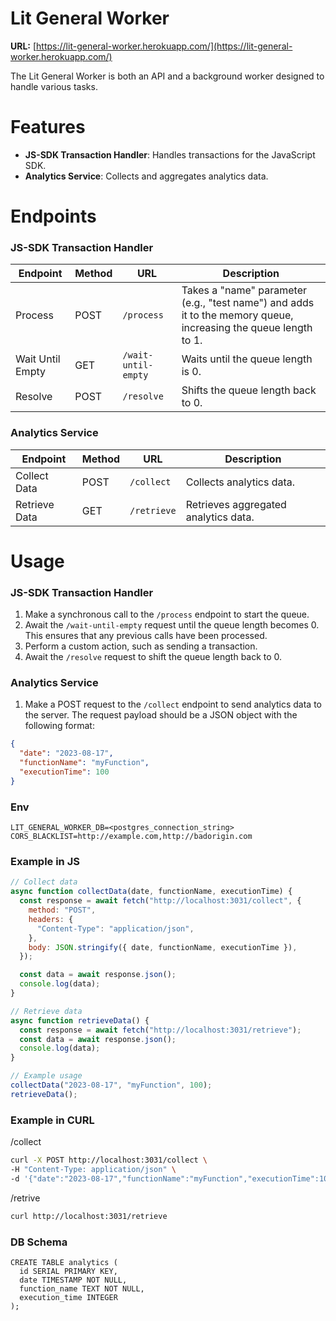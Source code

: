 # Lit General Worker

**URL:** [https://lit-general-worker.herokuapp.com/](https://lit-general-worker.herokuapp.com/)

The Lit General Worker is both an API and a background worker designed to handle various tasks.

# Features

- **JS-SDK Transaction Handler**: Handles transactions for the JavaScript SDK.
- **Analytics Service**: Collects and aggregates analytics data.

# Endpoints

### JS-SDK Transaction Handler

| Endpoint         | Method | URL                 | Description                                                                                                     |
| ---------------- | ------ | ------------------- | --------------------------------------------------------------------------------------------------------------- |
| Process          | POST   | `/process`          | Takes a "name" parameter (e.g., "test name") and adds it to the memory queue, increasing the queue length to 1. |
| Wait Until Empty | GET    | `/wait-until-empty` | Waits until the queue length is 0.                                                                              |
| Resolve          | POST   | `/resolve`          | Shifts the queue length back to 0.                                                                              |

### Analytics Service

| Endpoint      | Method | URL         | Description                          |
| ------------- | ------ | ----------- | ------------------------------------ |
| Collect Data  | POST   | `/collect`  | Collects analytics data.             |
| Retrieve Data | GET    | `/retrieve` | Retrieves aggregated analytics data. |

# Usage

### JS-SDK Transaction Handler

1. Make a synchronous call to the `/process` endpoint to start the queue.
2. Await the `/wait-until-empty` request until the queue length becomes 0. This ensures that any previous calls have been processed.
3. Perform a custom action, such as sending a transaction.
4. Await the `/resolve` request to shift the queue length back to 0.

### Analytics Service

1. Make a POST request to the `/collect` endpoint to send analytics data to the server. The request payload should be a JSON object with the following format:

```json
{
  "date": "2023-08-17",
  "functionName": "myFunction",
  "executionTime": 100
}
```

### Env

```
LIT_GENERAL_WORKER_DB=<postgres_connection_string>
CORS_BLACKLIST=http://example.com,http://badorigin.com
```

### Example in JS

```js
// Collect data
async function collectData(date, functionName, executionTime) {
  const response = await fetch("http://localhost:3031/collect", {
    method: "POST",
    headers: {
      "Content-Type": "application/json",
    },
    body: JSON.stringify({ date, functionName, executionTime }),
  });

  const data = await response.json();
  console.log(data);
}

// Retrieve data
async function retrieveData() {
  const response = await fetch("http://localhost:3031/retrieve");
  const data = await response.json();
  console.log(data);
}

// Example usage
collectData("2023-08-17", "myFunction", 100);
retrieveData();
```

### Example in CURL

/collect

```bash
curl -X POST http://localhost:3031/collect \
-H "Content-Type: application/json" \
-d '{"date":"2023-08-17","functionName":"myFunction","executionTime":100}'
```

/retrive

```bash
curl http://localhost:3031/retrieve
```

### DB Schema

```
CREATE TABLE analytics (
  id SERIAL PRIMARY KEY,
  date TIMESTAMP NOT NULL,
  function_name TEXT NOT NULL,
  execution_time INTEGER
);
```
